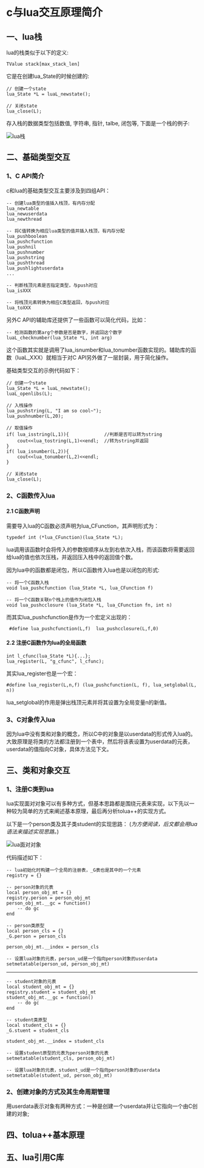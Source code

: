 # c与lua交互原理简介

## 一、lua栈

lua的栈类似于以下的定义:

    TValue stack[max_stack_len] 

它是在创建lua_State的时候创建的:

    // 创建一个state  
    lua_State *L = luaL_newstate(); 

    // 关闭state  
    lua_close(L); 

存入栈的数据类型包括数值, 字符串, 指针, talbe, 闭包等, 下面是一个栈的例子:

![lua栈](http://images.cnblogs.com/cnblogs_com/ringofthec/WindowsLiveWriter/Lua2_F1FC/lua%E6%A0%88.png)

## 二、基础类型交互

### 1、C API简介

c和lua的基础类型交互主要涉及到四组API：
    
    -- 创建lua类型的值插入栈顶，有内存分配
    lua_newtable
    lua_newuserdata
    lua_newthread

    -- 将C值转换为相应lua类型的值并插入栈顶，有内存分配
    lua_pushboolean
    lua_pushcfunction
    lua_pushnil
    lua_pushnumber
    lua_pushstring
    lua_pushthread
    lua_pushlightuserdata
    ... 

    -- 判断栈顶元素是否指定类型，与push对应
    lua_isXXX 

    -- 将栈顶元素转换为相应C类型返回，与push对应
    lua_toXXX 

另外C API的辅助库还提供了一些函数可以简化代码，比如：
    
    -- 检测函数的第arg个参数是否是数字，并返回这个数字
    luaL_checknumber(lua_State *L, int arg)

这个函数其实就是调用了lua_isnumber和lua_tonumber函数实现的。辅助库的函数（luaL_XXX）就相当于对C API另外做了一层封装，用于简化操作。

基础类型交互的示例代码如下：
    
    // 创建一个state  
    lua_State *L = luaL_newstate(); 
    luaL_openlibs(L); 

    // 入栈操作  
    lua_pushstring(L, "I am so cool~");   
    lua_pushnumber(L,20);  
   
    // 取值操作  
    if( lua_isstring(L,1)){             //判断是否可以转为string  
        cout<<lua_tostring(L,1)<<endl;  //转为string并返回  
    }  
    if( lua_isnumber(L,2)){  
        cout<<lua_tonumber(L,2)<<endl;  
    }  
   
    // 关闭state  
    lua_close(L);

### 2、C函数传入lua

#### 2.1 C函数声明

需要导入lua的C函数必须声明为lua_CFunction，其声明形式为：
    
    typedef int (*lua_CFunction)(lua_State *L);

lua调用该函数时会将传入的参数按顺序从左到右依次入栈，而该函数将需要返回给lua的值也依次压栈，并返回压入栈中的返回值个数。

因为lua中的函数都是闭包，所以C函数传入lua也是以闭包的形式:
    
    -- 将一个C函数入栈
    void lua_pushcfunction (lua_State *L, lua_CFunction f) 

    -- 将一个C函数关联n个栈上的值作为闭包入栈
    void lua_pushcclosure (lua_State *L, lua_CFunction fn, int n)

而其实lua_pushcfunction是作为一个宏定义出现的：

     #define lua_pushcfunction(L,f)  lua_pushcclosure(L,f,0)

#### 2.2 注册C函数作为lua的全局函数
    
    int l_cfunc(lua_State *L){...};
    lua_register(L, "g_cfunc", l_cfunc);

其实lua_register也是一个宏：

    #define lua_register(L,n,f) (lua_pushcfunction(L, f), lua_setglobal(L, n))

lua_setglobal的作用是弹出栈顶元素并将其设置为全局变量n的新值。

### 3、C对象传入lua

因为lua中没有类和对象的概念，所以C中的对象是以userdata的形式传入lua的。大致原理是将类的方法都注册到一个表中，然后将该表设置为userdata的元表，userdata的值指向C对象，具体方法见下文。

## 三、类和对象交互

### 1、注册C类到lua

lua实现面对对象可以有多种方式，但基本思路都是围绕元表来实现，以下先以一种较为简单的方式来阐述基本原理，最后再分析tolua++的实现方式。

以下是一个person类及其子类student的实现思路：
(*为方便阅读，后文都会用lua语法来描述实现思路。*)

![lua面对对象](http://pic002.cnblogs.com/images/2012/174192/2012111822181273.jpg)

代码描述如下：

    -- lua初始化时构建一个全局的注册表，_G表也是其中的一个元素
    registry = {}

    -- person对象的元表
    local person_obj_mt = {}
    registry.person = person_obj_mt
    person_obj_mt.__gc = function()
        -- do gc
    end

    -- person类原型
    local person_cls = {}
    _G.person = person_cls

    person_obj_mt.__index = person_cls

    -- 设置lua对象的元表，person_ud是一个指向person对象的userdata
    setmetatable(person_ud, person_obj_mt)

***

    -- student对象的元表
    local student_obj_mt = {}
    registry.student = student_obj_mt
    student_obj_mt.__gc = function()
        -- do gc
    end

    -- student类原型
    local student_cls = {}
    _G.stuent = student_cls

    student_obj_mt.__index = student_cls

    -- 设置student原型的元表为person对象的元表
    setmetatable(student_cls, person_obj_mt)

    -- 设置lua对象的元表，student_ud是一个指向person对象的userdata
    setmetatable(student_ud, person_obj_mt)

### 2、创建对象的方式及其生命周期管理

用userdata表示对象有两种方式：一种是创建一个userdata并让它指向一个由C创建的对象;


## 四、tolua++基本原理

## 五、lua引用C库


